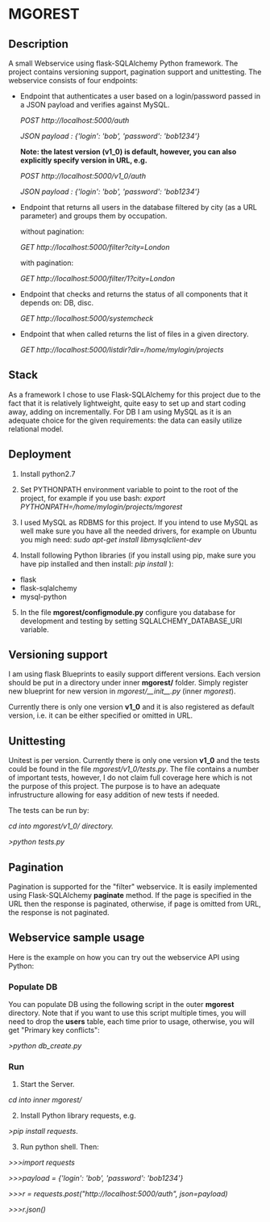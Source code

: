 # MGOREST

## Description
A small Webservice using flask-SQLAlchemy Python framework. The project contains versioning support, pagination support and unittesting. The webservice consists of four endpoints:

- Endpoint that authenticates a user based on a login/password passed in a JSON payload and verifies against MySQL.

  *POST http://localhost:5000/auth*

  *JSON payload : {'login': 'bob', 'password': 'bob1234'}*

  **Note: the latest version (v1_0) is default, however, you can also explicitly specify version in URL, e.g.**

    *POST http://localhost:5000/v1_0/auth*

    *JSON payload : {'login': 'bob', 'password': 'bob1234'}*

- Endpoint that returns all users in the database filtered by city (as a URL parameter) and groups them by occupation.

  without pagination:

    *GET http://localhost:5000/filter?city=London*

  with pagination:

    *GET http://localhost:5000/filter/1?city=London*

- Endpoint that checks and returns the status of all components that it depends on: DB, disc.

  *GET http://localhost:5000/systemcheck*

- Endpoint that when called returns the list of files in a given directory.

  *GET http://localhost:5000/listdir?dir=/home/mylogin/projects* 

## Stack
As a framework I chose to use Flask-SQLAlchemy for this project due to the fact that it is relatively lightweight, quite easy to set up and start coding away, adding on incrementally. For DB I am using MySQL as it is an adequate choice for the given requirements: the data can easily utilize relational model.

## Deployment
1. Install python2.7
2. Set PYTHONPATH environment variable to point to the root of the project, for example if you use bash: *export PYTHONPATH=/home/mylogin/projects/mgorest*

3. I used MySQL as RDBMS for this project. If you intend to use MySQL as well make sure you have all the needed drivers, for example on Ubuntu you migh need: *sudo apt-get install libmysqlclient-dev*

4. Install following Python libraries (if you install using pip, make sure you have pip installed and then install: *pip install <library>*):

  * flask
  * flask-sqlalchemy
  * mysql-python

5. In the file **mgorest/configmodule.py** configure you database for development and testing by setting SQLALCHEMY_DATABASE_URI variable.


## Versioning support
I am using flask Blueprints to easily support different versions. Each version should be put in a directory under inner **mgorest/** folder. Simply register new blueprint for new version in *mgorest/\_\_init\_\_.py* (inner *mgorest*).

Currently there is only one version **v1_0** and it is also registered as default version, i.e. it can be either specified or omitted in URL.

## Unittesting
Unitest is per version. Currently there is only one version **v1_0** and the tests could be found in the file *mgorest/v1_0/tests.py*.
The file contains a number of important tests, however, I do not claim full coverage here which is not the purpose of this project. The purpose is to have an adequate infrustructure allowing for easy addition of new tests if needed.


The tests can be run by:

   *cd into mgorest/v1_0/ directory.*

   *>python tests.py*

## Pagination
Pagination is supported for the "filter" webservice. It is easily implemented using Flask-SQLAlchemy **paginate** method. If the page is specified in the URL then the response is paginated, otherwise, if page is omitted from URL, the response is not paginated.

## Webservice sample usage

Here is the example on how you can try out the webservice API using Python:

### Populate DB
You can populate DB using the following script in the outer **mgorest** directory. Note that if you want to use this script multiple times, you will need to drop the **users** table, each time prior to usage, otherwise, you will get "Primary key conflicts":

*>python db_create.py*

### Run 
1. Start the Server.

  *cd into inner mgorest/*

2. Install Python library requests, e.g. 

  *>pip install requests*.

3. Run python shell. Then:

  *>>>import requests*

  *>>>payload = {'login': 'bob', 'password': 'bob1234'}*

  *>>>r = requests.post("http://localhost:5000/auth", json=payload)*

  *>>>r.json()*
